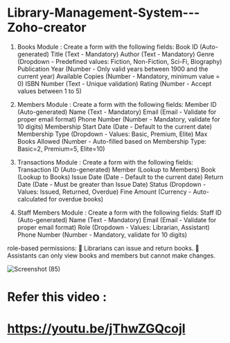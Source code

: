 # Library-Management-System---Zoho-creator

1.	Books Module :
  Create a form with the following fields: 
      Book ID (Auto-generated)
      Title (Text - Mandatory)
      Author (Text - Mandatory)
      Genre (Dropdown - Predefined values: Fiction, Non-Fiction, Sci-Fi, Biography)
      Publication Year (Number - Only valid years between 1900 and the current year)
      Available Copies (Number - Mandatory, minimum value = 0)
      ISBN Number (Text - Unique validation)
      Rating (Number - Accept values between 1 to 5)



2.  Members Module  :
   Create a form with the following fields: 
      Member ID (Auto-generated)
      Name (Text - Mandatory)
      Email (Email - Validate for proper email format)
      Phone Number (Number - Mandatory, validate for 10 digits)
      Membership Start Date (Date - Default to the current date)
      Membership Type (Dropdown - Values: Basic, Premium, Elite)
      Max Books Allowed (Number - Auto-filled based on Membership Type: Basic=2, Premium=5, Elite=10)



3.	Transactions Module  :
	Create a form with the following fields: 
      Transaction ID (Auto-generated)
      Member (Lookup to Members)
      Book (Lookup to Books)
      Issue Date (Date - Default to the current date)
      Return Date (Date - Must be greater than Issue Date)
      Status (Dropdown - Values: Issued, Returned, Overdue)
      Fine Amount (Currency - Auto-calculated for overdue books)

   
4.	Staff Members Module  :
  Create a form with the following fields: 
      Staff ID (Auto-generated)
      Name (Text - Mandatory)
      Email (Email - Validate for proper email format)
      Role (Dropdown - Values: Librarian, Assistant)
      Phone Number (Number - Mandatory, validate for 10 digits)

   
role-based permissions: 
	Librarians can issue and return books.
	Assistants can only view books and members but cannot make changes.


![Screenshot (85)](https://github.com/user-attachments/assets/9c73f2d4-5719-4910-9b64-1a636a01c589)


# Refer this video :
# https://youtu.be/jThwZGQcojI
